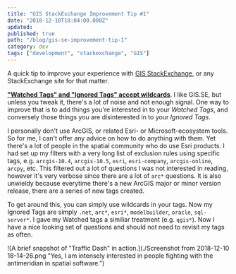 ```yaml
---
title: "GIS StackExchange Improvement Tip #1"
date: "2018-12-10T18:04:00.000Z"
updated:
published: true
path: "/blog/gis-se-improvement-tip-1"
category: dev
tags: ["development", "stackexchange", "GIS"]
---
```


A quick tip to improve your experience with [GIS StackExchange](https://gis.stackexchange.com/), or any StackExchange site for that matter.

[**"Watched Tags" and "Ignored Tags" accept wildcards**](https://meta.stackexchange.com/questions/32919/ignore-tags-using-wild-card). I like GIS.SE, but unless you tweak it, there's a lot of noise and not enough signal. One way to improve that is to add things you're interested in to your *Watched Tags*, and conversely those things you are disinterested in to your *Ignored Tags*.

I personally don't use ArcGIS, or related Esri- or Microsoft-ecosystem tools. So for me, I can't offer any advice on how to do anything with them. Yet there's a lot of people in the spatial community who do use Esri products. I had set up my filters with a very long list of exclusion rules using specific tags, e.g. `arcgis-10.4`, `arcgis-10.5`, `esri`, `esri-company`, `arcgis-online`, `arcpy`, etc. This filtered out a lot of questions I was not interested in reading, however it's very verbose since there are a lot of `arc*` questions. It is also unwieldy because everytime there's a new ArcGIS major or minor version release, there are a series of new tags created.

To get around this, you can simply use wildcards in your tags. Now my Ignored Tags are simply `.net`, `arc*`, `esri*`, `modelbuilder`, `oracle`, `sql-server*`. I gave my Watched tags a similiar treatment (e.g. `qgis*`). Now I have a nice looking set of questions and should not need to revisit my tags as often.

![A brief snapshot of "Traffic Dash" in action.](./Screenshot from 2018-12-10 18-14-26.png "Yes, I am intensely interested in people fighting with the antimeridian in spatial software.")
